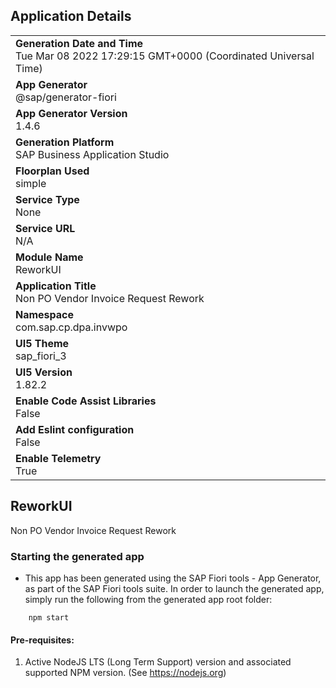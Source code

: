 ## Application Details
|               |
| ------------- |
|**Generation Date and Time**<br>Tue Mar 08 2022 17:29:15 GMT+0000 (Coordinated Universal Time)|
|**App Generator**<br>@sap/generator-fiori|
|**App Generator Version**<br>1.4.6|
|**Generation Platform**<br>SAP Business Application Studio|
|**Floorplan Used**<br>simple|
|**Service Type**<br>None|
|**Service URL**<br>N/A
|**Module Name**<br>ReworkUI|
|**Application Title**<br>Non PO Vendor Invoice Request Rework|
|**Namespace**<br>com.sap.cp.dpa.invwpo|
|**UI5 Theme**<br>sap_fiori_3|
|**UI5 Version**<br>1.82.2|
|**Enable Code Assist Libraries**<br>False|
|**Add Eslint configuration**<br>False|
|**Enable Telemetry**<br>True|

## ReworkUI

Non PO Vendor Invoice Request Rework

### Starting the generated app

-   This app has been generated using the SAP Fiori tools - App Generator, as part of the SAP Fiori tools suite.  In order to launch the generated app, simply run the following from the generated app root folder:

```
    npm start
```

#### Pre-requisites:

1. Active NodeJS LTS (Long Term Support) version and associated supported NPM version.  (See https://nodejs.org)


